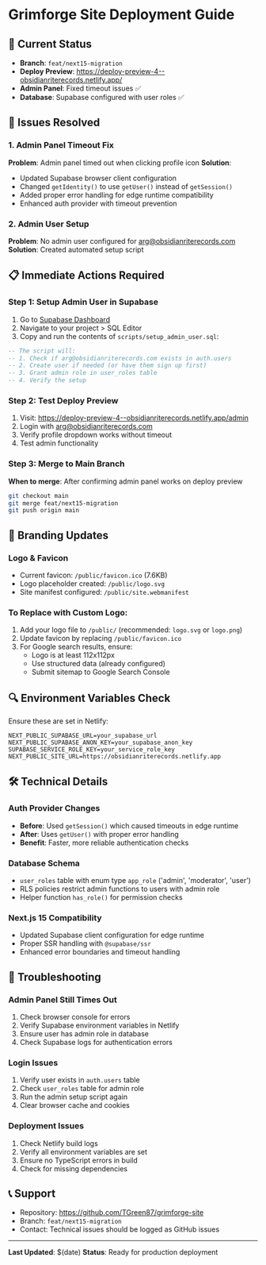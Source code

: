 # Grimforge Site Deployment Guide

## 🚀 Current Status
- **Branch**: `feat/next15-migration` 
- **Deploy Preview**: https://deploy-preview-4--obsidianriterecords.netlify.app/
- **Admin Panel**: Fixed timeout issues ✅
- **Database**: Supabase configured with user roles ✅

## 🔧 Issues Resolved

### 1. Admin Panel Timeout Fix
**Problem**: Admin panel timed out when clicking profile icon
**Solution**: 
- Updated Supabase browser client configuration
- Changed `getIdentity()` to use `getUser()` instead of `getSession()`
- Added proper error handling for edge runtime compatibility
- Enhanced auth provider with timeout prevention

### 2. Admin User Setup
**Problem**: No admin user configured for arg@obsidianriterecords.com
**Solution**: Created automated setup script

## 📋 Immediate Actions Required

### Step 1: Setup Admin User in Supabase
1. Go to [Supabase Dashboard](https://supabase.com/dashboard)
2. Navigate to your project > SQL Editor
3. Copy and run the contents of `scripts/setup_admin_user.sql`:

```sql
-- The script will:
-- 1. Check if arg@obsidianriterecords.com exists in auth.users
-- 2. Create user if needed (or have them sign up first)
-- 3. Grant admin role in user_roles table
-- 4. Verify the setup
```

### Step 2: Test Deploy Preview
1. Visit: https://deploy-preview-4--obsidianriterecords.netlify.app/admin
2. Login with arg@obsidianriterecords.com
3. Verify profile dropdown works without timeout
4. Test admin functionality

### Step 3: Merge to Main Branch
**When to merge**: After confirming admin panel works on deploy preview

```bash
git checkout main
git merge feat/next15-migration
git push origin main
```

## 🎨 Branding Updates

### Logo & Favicon
- Current favicon: `/public/favicon.ico` (7.6KB)
- Logo placeholder created: `/public/logo.svg`
- Site manifest configured: `/public/site.webmanifest`

### To Replace with Custom Logo:
1. Add your logo file to `/public/` (recommended: `logo.svg` or `logo.png`)
2. Update favicon by replacing `/public/favicon.ico`
3. For Google search results, ensure:
   - Logo is at least 112x112px
   - Use structured data (already configured)
   - Submit sitemap to Google Search Console

## 🔍 Environment Variables Check

Ensure these are set in Netlify:
```
NEXT_PUBLIC_SUPABASE_URL=your_supabase_url
NEXT_PUBLIC_SUPABASE_ANON_KEY=your_supabase_anon_key
SUPABASE_SERVICE_ROLE_KEY=your_service_role_key
NEXT_PUBLIC_SITE_URL=https://obsidianriterecords.netlify.app
```

## 🛠️ Technical Details

### Auth Provider Changes
- **Before**: Used `getSession()` which caused timeouts in edge runtime
- **After**: Uses `getUser()` with proper error handling
- **Benefit**: Faster, more reliable authentication checks

### Database Schema
- `user_roles` table with enum type `app_role` ('admin', 'moderator', 'user')
- RLS policies restrict admin functions to users with admin role
- Helper function `has_role()` for permission checks

### Next.js 15 Compatibility
- Updated Supabase client configuration for edge runtime
- Proper SSR handling with `@supabase/ssr`
- Enhanced error boundaries and timeout handling

## 🚨 Troubleshooting

### Admin Panel Still Times Out
1. Check browser console for errors
2. Verify Supabase environment variables in Netlify
3. Ensure user has admin role in database
4. Check Supabase logs for authentication errors

### Login Issues
1. Verify user exists in `auth.users` table
2. Check `user_roles` table for admin role
3. Run the admin setup script again
4. Clear browser cache and cookies

### Deployment Issues
1. Check Netlify build logs
2. Verify all environment variables are set
3. Ensure no TypeScript errors in build
4. Check for missing dependencies

## 📞 Support
- Repository: https://github.com/TGreen87/grimforge-site
- Branch: `feat/next15-migration`
- Contact: Technical issues should be logged as GitHub issues

---

**Last Updated**: $(date)
**Status**: Ready for production deployment
